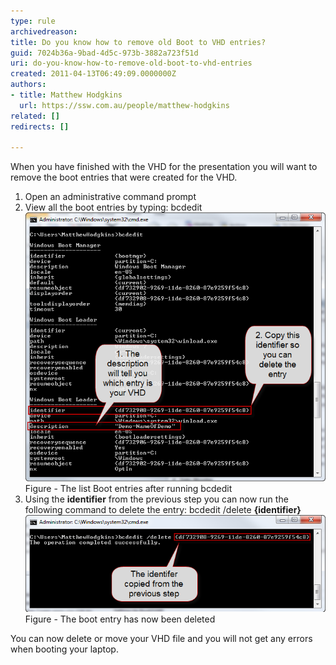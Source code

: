 ```yaml
---
type: rule
archivedreason: 
title: Do you know how to remove old Boot to VHD entries?
guid: 7024b36a-9bad-4d5c-973b-3882a723f51d
uri: do-you-know-how-to-remove-old-boot-to-vhd-entries
created: 2011-04-13T06:49:09.0000000Z
authors:
- title: Matthew Hodgkins
  url: https://ssw.com.au/people/matthew-hodgkins
related: []
redirects: []

---
```


When you have finished with the VHD for the presentation you will want to remove the boot entries that were created for the VHD.  
<!--endintro-->

1. Open an administrative command prompt
2. View all the boot entries by typing: <font class="ms-rteCustom-CodeArea">bcdedit</font> 
![](fig6-listbootentries.png)
<font class="ms-rteCustom-FigureNormal">Figure - The list Boot entries after running bcdedit<br>
    </font>
3. Using the  **identifier** from the previous step you can now run the following command to delete the entry:
<font class="ms-rteCustom-CodeArea">bcdedit /delete  <strong>{identifier}</strong> </font>
![](fig7-deletingthebootentry.png)
<font class="ms-rteCustom-FigureNormal">Figure - The boot entry has now been deleted</font>

 You can now delete or move your VHD file and you will not get any errors when booting your laptop.
